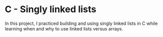 # C - Singly linked lists

In this project, I practiced building and using singly linked lists
in C while learning when and why to use linked lists versus arrays.

